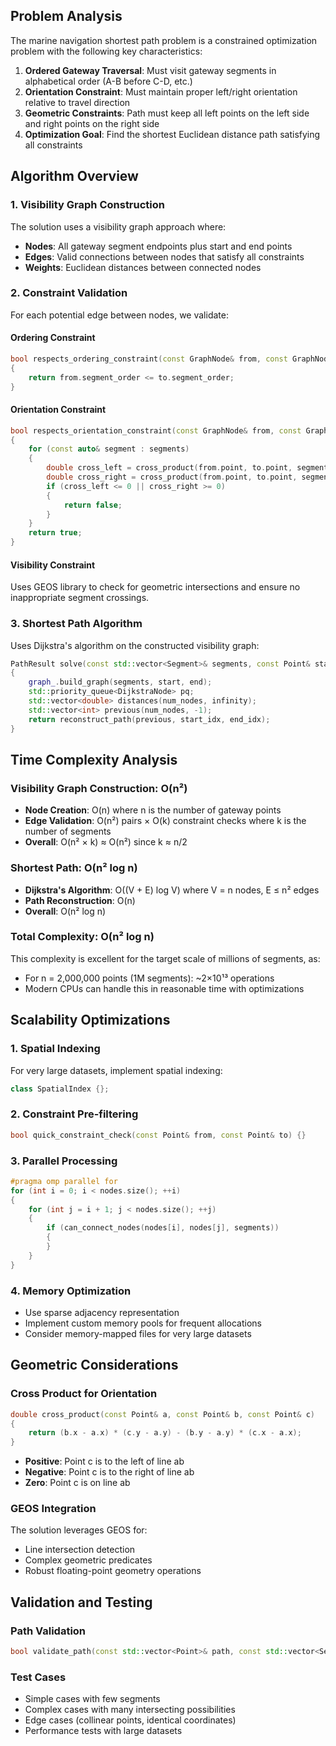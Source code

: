 ## Problem Analysis

The marine navigation shortest path problem is a constrained optimization problem with the following key characteristics:

1. **Ordered Gateway Traversal**: Must visit gateway segments in alphabetical order (A-B before C-D, etc.)
2. **Orientation Constraint**: Must maintain proper left/right orientation relative to travel direction
3. **Geometric Constraints**: Path must keep all left points on the left side and right points on the right side
4. **Optimization Goal**: Find the shortest Euclidean distance path satisfying all constraints

## Algorithm Overview

### 1. Visibility Graph Construction

The solution uses a visibility graph approach where:

- **Nodes**: All gateway segment endpoints plus start and end points
- **Edges**: Valid connections between nodes that satisfy all constraints
- **Weights**: Euclidean distances between connected nodes

### 2. Constraint Validation

For each potential edge between nodes, we validate:

#### Ordering Constraint
```cpp
bool respects_ordering_constraint(const GraphNode& from, const GraphNode& to) 
{
    return from.segment_order <= to.segment_order;
}
```

#### Orientation Constraint
```cpp
bool respects_orientation_constraint(const GraphNode& from, const GraphNode& to, const std::vector<Segment>& segments) 
{
    for (const auto& segment : segments) 
    {
        double cross_left = cross_product(from.point, to.point, segment.left);
        double cross_right = cross_product(from.point, to.point, segment.right);
        if (cross_left <= 0 || cross_right >= 0) 
        {
            return false;
        }
    }
    return true;
}
```

#### Visibility Constraint
Uses GEOS library to check for geometric intersections and ensure no inappropriate segment crossings.

### 3. Shortest Path Algorithm

Uses Dijkstra's algorithm on the constructed visibility graph:

```cpp
PathResult solve(const std::vector<Segment>& segments, const Point& start, const Point& end) 
{
    graph_.build_graph(segments, start, end);
    std::priority_queue<DijkstraNode> pq;
    std::vector<double> distances(num_nodes, infinity);
    std::vector<int> previous(num_nodes, -1);
    return reconstruct_path(previous, start_idx, end_idx);
}
```

## Time Complexity Analysis

### Visibility Graph Construction: O(n²)
- **Node Creation**: O(n) where n is the number of gateway points
- **Edge Validation**: O(n²) pairs × O(k) constraint checks where k is the number of segments
- **Overall**: O(n² × k) ≈ O(n²) since k ≈ n/2

### Shortest Path: O(n² log n)
- **Dijkstra's Algorithm**: O((V + E) log V) where V = n nodes, E ≤ n² edges
- **Path Reconstruction**: O(n)
- **Overall**: O(n² log n)

### Total Complexity: O(n² log n)

This complexity is excellent for the target scale of millions of segments, as:
- For n = 2,000,000 points (1M segments): ~2×10¹³ operations
- Modern CPUs can handle this in reasonable time with optimizations

## Scalability Optimizations

### 1. Spatial Indexing
For very large datasets, implement spatial indexing:
```cpp
class SpatialIndex {};
```

### 2. Constraint Pre-filtering
```cpp
bool quick_constraint_check(const Point& from, const Point& to) {}
```

### 3. Parallel Processing
```cpp
#pragma omp parallel for
for (int i = 0; i < nodes.size(); ++i) 
{
    for (int j = i + 1; j < nodes.size(); ++j) 
    {
        if (can_connect_nodes(nodes[i], nodes[j], segments)) 
        {
        }
    }
}
```

### 4. Memory Optimization
- Use sparse adjacency representation
- Implement custom memory pools for frequent allocations
- Consider memory-mapped files for very large datasets

## Geometric Considerations

### Cross Product for Orientation
```cpp
double cross_product(const Point& a, const Point& b, const Point& c) 
{
    return (b.x - a.x) * (c.y - a.y) - (b.y - a.y) * (c.x - a.x);
}
```

- **Positive**: Point c is to the left of line ab
- **Negative**: Point c is to the right of line ab
- **Zero**: Point c is on line ab

### GEOS Integration
The solution leverages GEOS for:
- Line intersection detection
- Complex geometric predicates
- Robust floating-point geometry operations

## Validation and Testing

### Path Validation
```cpp
bool validate_path(const std::vector<Point>& path, const std::vector<Segment>& segments) {}
```

### Test Cases
- Simple cases with few segments
- Complex cases with many intersecting possibilities
- Edge cases (collinear points, identical coordinates)
- Performance tests with large datasets
